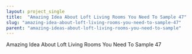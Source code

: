 ```yaml
---
layout: project_single
title:  "Amazing Idea About Loft Living Rooms You Need To Sample 47"
slug: "amazing-idea-about-loft-living-rooms-you-need-to-sample-47"
parent: "amazing-ideas-about-loft-living-rooms-you-need-to-sample"
---
```

Amazing Idea About Loft Living Rooms You Need To Sample 47